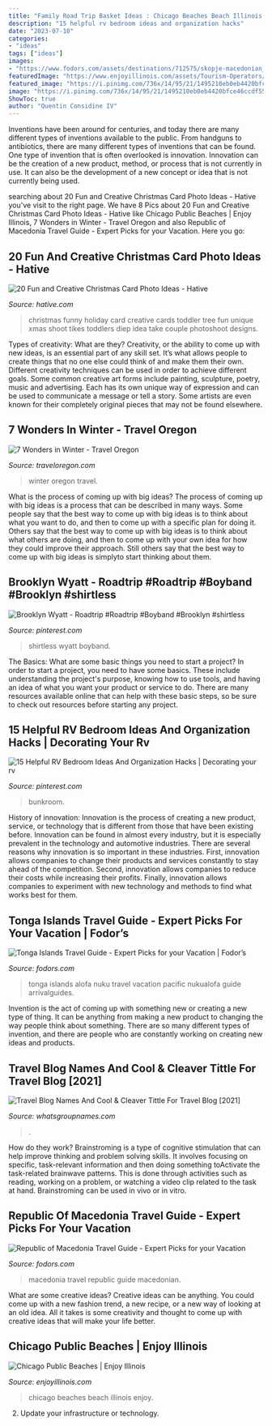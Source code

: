 ```yaml
---
title: "Family Road Trip Basket Ideas : Chicago Beaches Beach Illinois Enjoy"
description: "15 helpful rv bedroom ideas and organization hacks"
date: "2023-07-10"
categories:
- "ideas"
tags: ["ideas"]
images:
- "https://www.fodors.com/assets/destinations/712575/skopje-macedonian_980x650.jpg"
featuredImage: "https://www.enjoyillinois.com/assets/Tourism-Operators/images/itims/_resampled/ScaleWidthWzEyMDBd/11622_miniabe_itims_beach.jpg"
featured_image: "https://i.pinimg.com/736x/14/95/21/1495210eb0eb4420bfce46ccdf55f0f4.jpg"
image: "https://i.pinimg.com/736x/14/95/21/1495210eb0eb4420bfce46ccdf55f0f4.jpg"
ShowToc: true
author: "Quentin Considine IV"
---
```



Inventions have been around for centuries, and today there are many different types of inventions available to the public. From handguns to antibiotics, there are many different types of inventions that can be found. One type of invention that is often overlooked is innovation. Innovation can be the creation of a new product, method, or process that is not currently in use. It can also be the development of a new concept or idea that is not currently being used.

	

		
searching about 20 Fun and Creative Christmas Card Photo Ideas - Hative you've visit to the right page. We have 8 Pics about 20 Fun and Creative Christmas Card Photo Ideas - Hative like Chicago Public Beaches | Enjoy Illinois, 7 Wonders in Winter - Travel Oregon and also Republic of Macedonia Travel Guide - Expert Picks for your Vacation. Here you go:
		
    
## 20 Fun And Creative Christmas Card Photo Ideas - Hative

<img loading=lazy src="https://hative.com/wp-content/uploads/2014/11/christmas-card-photo-ideas/19-christmas-card-photo-ideas.jpg" onerror="this.onerror=null;this.src='https://tse1.mm.bing.net/th?id=OIP.oRaY5QY4AGzTNCpJzST8AQHaKD&amp;pid=15.1';" alt="20 Fun and Creative Christmas Card Photo Ideas - Hative">

_Source: hative.com_

>christmas funny holiday card creative cards toddler tree fun unique xmas shoot tikes toddlers diep idea take couple photoshoot designs. 

	

Types of creativity: What are they?
Creativity, or the ability to come up with new ideas, is an essential part of any skill set. It’s what allows people to create things that no one else could think of and make them their own. Different creativity techniques can be used in order to achieve different goals.
Some common creative art forms include painting, sculpture, poetry, music and advertising. Each has its own unique way of expression and can be used to communicate a message or tell a story. Some artists are even known for their completely original pieces that may not be found elsewhere.

    
## 7 Wonders In Winter - Travel Oregon

<img loading=lazy src="https://traveloregon.com/wp-content/uploads/2015/12/7WondersWinterSlideshow_2000x1000.jpg" onerror="this.onerror=null;this.src='https://tse1.mm.bing.net/th?id=OIP.xGdMBmH3XPFLtDHpkTsiGAHaDt&amp;pid=15.1';" alt="7 Wonders in Winter - Travel Oregon">

_Source: traveloregon.com_

>winter oregon travel. 

	

What is the process of coming up with big ideas?
The process of coming up with big ideas is a process that can be described in many ways. Some people say that the best way to come up with big ideas is to think about what you want to do, and then to come up with a specific plan for doing it. Others say that the best way to come up with big ideas is to think about what others are doing, and then to come up with your own idea for how they could improve their approach. Still others say that the best way to come up with big ideas is simplyto start thinking about them.

    
## Brooklyn Wyatt - Roadtrip #Roadtrip #Boyband #Brooklyn #shirtless

<img loading=lazy src="https://i.pinimg.com/736x/14/95/21/1495210eb0eb4420bfce46ccdf55f0f4.jpg" onerror="this.onerror=null;this.src='https://tse2.mm.bing.net/th?id=OIP.0rRPOMCk0UNUEAZAaUdMMQHaNK&amp;pid=15.1';" alt="Brooklyn Wyatt - Roadtrip #Roadtrip #Boyband #Brooklyn #shirtless">

_Source: pinterest.com_

>shirtless wyatt boyband. 

	

The Basics: What are some basic things you need to start a project?
In order to start a project, you need to have some basics. These include understanding the project's purpose, knowing how to use tools, and having an idea of what you want your product or service to do. There are many resources available online that can help with these basic steps, so be sure to check out resources before starting any project.

    
## 15 Helpful RV Bedroom Ideas And Organization Hacks | Decorating Your Rv

<img loading=lazy src="https://i.pinimg.com/736x/2d/72/4e/2d724ece2065d0af526738f865f1828b.jpg" onerror="this.onerror=null;this.src='https://tse1.mm.bing.net/th?id=OIP.dSWTUhMQQ6lsYpC8qWmMhAHaJ4&amp;pid=15.1';" alt="15 Helpful RV Bedroom Ideas And Organization Hacks | Decorating your rv">

_Source: pinterest.com_

>bunkroom. 

	

History of innovation:
Innovation is the process of creating a new product, service, or technology that is different from those that have been existing before. Innovation can be found in almost every industry, but it is especially prevalent in the technology and automotive industries. There are several reasons why innovation is so important in these industries. First, innovation allows companies to change their products and services constantly to stay ahead of the competition. Second, innovation allows companies to reduce their costs while increasing their profits. Finally, innovation allows companies to experiment with new technology and methods to find what works best for them.

    
## Tonga Islands Travel Guide - Expert Picks For Your Vacation | Fodor’s

<img loading=lazy src="https://www.fodors.com/assets/destinations/713208/cathedral-downtown-nukualofa-tonga-australia-and-the-pacific_980x650.jpg" onerror="this.onerror=null;this.src='https://tse2.mm.bing.net/th?id=OIP.b9JE-vWxPHMtxaT43aCxlQHaE6&amp;pid=15.1';" alt="Tonga Islands Travel Guide - Expert Picks for your Vacation | Fodor’s">

_Source: fodors.com_

>tonga islands alofa nuku travel vacation pacific nukualofa guide arrivalguides. 

	

Invention is the act of coming up with something new or creating a new type of thing. It can be anything from making a new product to changing the way people think about something. There are so many different types of invention, and there are people who are constantly working on creating new ideas and products.

    
## Travel Blog Names And Cool &amp; Cleaver Tittle For Travel Blog [2021]

<img loading=lazy src="https://www.whatsgroupnames.com/wp-content/uploads/2021/05/Travel-Blog-Names-614x1536.jpg" onerror="this.onerror=null;this.src='https://tse4.mm.bing.net/th?id=OIP.SlyyyNLEHTLsRVjo50ocPAHaSh&amp;pid=15.1';" alt="Travel Blog Names And Cool &amp; Cleaver Tittle For Travel Blog [2021]">

_Source: whatsgroupnames.com_

>. 

	

How do they work?
Brainstroming is a type of cognitive stimulation that can help improve thinking and problem solving skills. It involves focusing on specific, task-relevant information and then doing something toActivate the task-related brainwave patterns. This is done through activities such as reading, working on a problem, or watching a video clip related to the task at hand. Brainstroming can be used in vivo or in vitro.

    
## Republic Of Macedonia Travel Guide - Expert Picks For Your Vacation

<img loading=lazy src="https://www.fodors.com/assets/destinations/712575/skopje-macedonian_980x650.jpg" onerror="this.onerror=null;this.src='https://tse4.mm.bing.net/th?id=OIP._QTSfW1F4fmelaIq_afMCQHaE6&amp;pid=15.1';" alt="Republic of Macedonia Travel Guide - Expert Picks for your Vacation">

_Source: fodors.com_

>macedonia travel republic guide macedonian. 

	

What are some creative ideas?
Creative ideas can be anything. You could come up with a new fashion trend, a new recipe, or a new way of looking at an old idea. All it takes is some creativity and thought to come up with creative ideas that will make your life better.

    
## Chicago Public Beaches | Enjoy Illinois

<img loading=lazy src="https://www.enjoyillinois.com/assets/Tourism-Operators/images/itims/_resampled/ScaleWidthWzEyMDBd/11622_miniabe_itims_beach.jpg" onerror="this.onerror=null;this.src='https://tse3.mm.bing.net/th?id=OIP.XX3P2QmhNvOUQipeDqCUxQHaFB&amp;pid=15.1';" alt="Chicago Public Beaches | Enjoy Illinois">

_Source: enjoyillinois.com_

>chicago beaches beach illinois enjoy. 

	

2. Update your infrastructure or technology.


